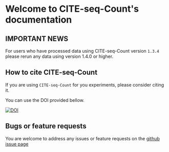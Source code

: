 # Welcome to CITE-seq-Count's documentation


IMPORTANT NEWS
------------------------

For users who have processed data using CITE-seq-Count version `1.3.4` please rerun any data using version 1.4.0 or higher.



How to cite CITE-seq-Count
-------------------------------

If you are using `CITE-seq-Count` for you experiments, please consider citing it.

You can use the DOI provided bellow.

[![DOI](https://zenodo.org/badge/99617772.svg)](https://zenodo.org/badge/latestdoi/99617772)


Bugs or feature requests
-----------------------------
You are welcome to address any issues or feature requests on the [github issue page](https://github.com/Hoohm/CITE-seq-Count/issues)